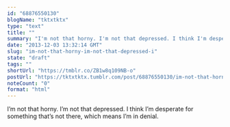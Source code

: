 ```yaml
---
id: "68876550130"
blogName: "tktxtktx"
type: "text"
title: ""
summary: "I'm not that horny. I'm not that depressed. I think I'm desperate for something that's not there, which means I'm in denial."
date: "2013-12-03 13:32:14 GMT"
slug: "im-not-that-horny-im-not-that-depressed-i"
state: "draft"
tags: ""
shortUrl: "https://tmblr.co/ZB1w8q109NB-o"
postUrl: "https://tktxtktx.tumblr.com/post/68876550130/im-not-that-horny-im-not-that-depressed-i"
noteCount: "0"
format: "html"
---
```


I’m not that horny. I’m not that depressed. I think I’m desperate for something that’s not there, which means I’m in denial.